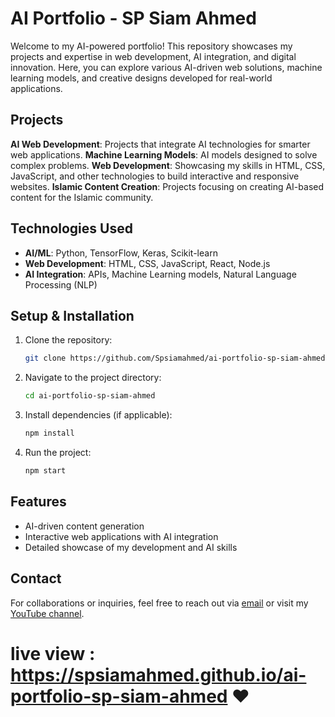# AI Portfolio - SP Siam Ahmed

Welcome to my AI-powered portfolio! This repository showcases my projects and expertise in web development, AI integration, and digital innovation. Here, you can explore various AI-driven web solutions, machine learning models, and creative designs developed for real-world applications.

## Projects
**AI Web Development**: Projects that integrate AI technologies for smarter web applications.
**Machine Learning Models**: AI models designed to solve complex problems.
**Web Development**: Showcasing my skills in HTML, CSS, JavaScript, and other technologies to build interactive and responsive websites.
**Islamic Content Creation**: Projects focusing on creating AI-based content for the Islamic community.

## Technologies Used

- **AI/ML**: Python, TensorFlow, Keras, Scikit-learn
- **Web Development**: HTML, CSS, JavaScript, React, Node.js
- **AI Integration**: APIs, Machine Learning models, Natural Language Processing (NLP)

## Setup & Installation

1. Clone the repository:
   ```bash
   git clone https://github.com/Spsiamahmed/ai-portfolio-sp-siam-ahmed.git
   ```

2. Navigate to the project directory:
   ```bash
   cd ai-portfolio-sp-siam-ahmed
   ```

3. Install dependencies (if applicable):
   ```bash
   npm install
   ```

4. Run the project:
   ```bash
   npm start
   ```

## Features

- AI-driven content generation
- Interactive web applications with AI integration
- Detailed showcase of my development and AI skills

## Contact

For collaborations or inquiries, feel free to reach out via [email](spsiamahmed@gmail.com) or visit my [YouTube channel](https://www.youtube.com/channel/SP-Siam-Ahmed).

# live view : https://spsiamahmed.github.io/ai-portfolio-sp-siam-ahmed ❤️
